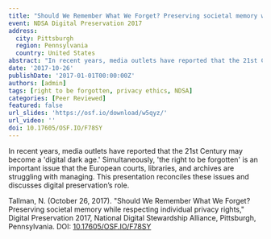 ```yaml
---
title: "Should We Remember What We Forget? Preserving societal memory while respecting individual privacy rights"
event: NDSA Digital Preservation 2017
address:
  city: Pittsburgh
  region: Pennsylvania
  country: United States
abstract: "In recent years, media outlets have reported that the 21st Century may become a 'digital dark age.' Simultaneously, 'the right to be forgotten' is an important issue that the European courts, libraries, and archives are struggling with managing. This presentation reconciles these issues and discusses digital preservation’s role."
date: '2017-10-26'
publishDate: '2017-01-01T00:00:00Z'
authors: [admin]
tags: [right to be forgotten, privacy ethics, NDSA]
categories: [Peer Reviewed]
featured: false
url_slides: 'https://osf.io/download/w5qyz/'
url_video: ''
doi: 10.17605/OSF.IO/F78SY
---
```

In recent years, media outlets have reported that the 21st Century may become a 'digital dark age.' Simultaneously, 'the right to be forgotten' is an important issue that the European courts, libraries, and archives are struggling with managing. This presentation reconciles these issues and discusses digital preservation’s role.

Tallman, N. (October 26, 2017). "Should We Remember What We Forget? Preserving societal memory while respecting individual privacy rights," Digital Preservation 2017, National Digital Stewardship Alliance, Pittsburgh, Pennsylvania. DOI: [10.17605/OSF.IO/F78SY](https://doi.org/10.17605/OSF.IO/F78SY)